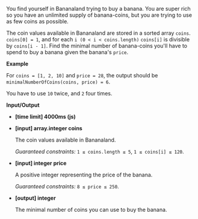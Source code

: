 ﻿You find yourself in Bananaland trying to buy a banana. You are super rich so you have an unlimited supply of banana-coins, but you are trying to use as few coins as possible.

The coin values available in Bananaland are stored in a sorted array `coins`. `coins[0] = 1`, and for each `i (0 < i < coins.length)` `coins[i]` is divisible by `coins[i - 1]`. Find the minimal number of banana-coins you'll have to spend to buy a banana given the banana's `price`.

**Example**

For `coins = [1, 2, 10]` and `price = 28`, the output should be
`minimalNumberOfCoins(coins, price) = 6`.

You have to use `10` twice, and `2` four times.

**Input/Output**

*   **[time limit] 4000ms (js)**

*   **[input] array.integer coins**

    The coin values available in Bananaland.

    _Guaranteed constraints:_
    `1 ≤ coins.length ≤ 5`,
    `1 ≤ coins[i] ≤ 120`.

*   **[input] integer price**

    A positive integer representing the price of the banana.

    _Guaranteed constraints:_
    `8 ≤ price ≤ 250`.

*   **[output] integer**

    The minimal number of coins you can use to buy the banana.